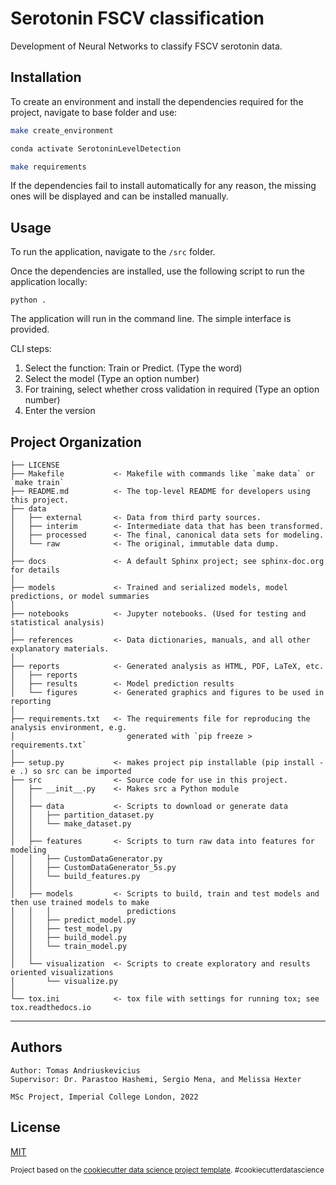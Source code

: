 # Serotonin FSCV classification

Development of Neural Networks to classify FSCV serotonin data.

## Installation

To create an environment and install the dependencies required for the project, navigate to base folder and use:

```bash
make create_environment

conda activate SerotoninLevelDetection

make requirements
```

If the dependencies fail to install automatically for any reason, the missing ones will be displayed and can be installed manually.

## Usage

To run the application, navigate to the `/src` folder.

Once the dependencies are installed, use the following script to run the application locally:

```
python .
```

The application will run in the command line. The simple interface is provided.

CLI steps:

1. Select the function: Train or Predict. (Type the word)
2. Select the model (Type an option number)
3. For training, select whether cross validation in required (Type an option number)
4. Enter the version

## Project Organization

    ├── LICENSE
    ├── Makefile           <- Makefile with commands like `make data` or `make train`
    ├── README.md          <- The top-level README for developers using this project.
    ├── data
    │   ├── external       <- Data from third party sources.
    │   ├── interim        <- Intermediate data that has been transformed.
    │   ├── processed      <- The final, canonical data sets for modeling.
    │   └── raw            <- The original, immutable data dump.
    │
    ├── docs               <- A default Sphinx project; see sphinx-doc.org for details
    │
    ├── models             <- Trained and serialized models, model predictions, or model summaries
    │
    ├── notebooks          <- Jupyter notebooks. (Used for testing and statistical analysis)
    │
    ├── references         <- Data dictionaries, manuals, and all other explanatory materials.
    │
    ├── reports            <- Generated analysis as HTML, PDF, LaTeX, etc.
    │   ├── reports
    │   ├── results        <- Model prediction results
    │   └── figures        <- Generated graphics and figures to be used in reporting
    │
    ├── requirements.txt   <- The requirements file for reproducing the analysis environment, e.g.
    │                         generated with `pip freeze > requirements.txt`
    │
    ├── setup.py           <- makes project pip installable (pip install -e .) so src can be imported
    ├── src                <- Source code for use in this project.
    │   ├── __init__.py    <- Makes src a Python module
    │   │
    │   ├── data           <- Scripts to download or generate data
    │   │   ├── partition_dataset.py
    │   │   └── make_dataset.py
    │   │
    │   ├── features       <- Scripts to turn raw data into features for modeling
    │   │   ├── CustomDataGenerator.py
    │   │   ├── CustomDataGenerator_5s.py
    │   │   └── build_features.py
    │   │
    │   ├── models         <- Scripts to build, train and test models and then use trained models to make
    │   │   │                 predictions
    │   │   ├── predict_model.py
    │   │   ├── test_model.py
    │   │   ├── build_model.py
    │   │   └── train_model.py
    │   │
    │   └── visualization  <- Scripts to create exploratory and results oriented visualizations
    │       └── visualize.py
    │
    └── tox.ini            <- tox file with settings for running tox; see tox.readthedocs.io

---

## Authors

```
Author: Tomas Andriuskevicius
Supervisor: Dr. Parastoo Hashemi, Sergio Mena, and Melissa Hexter

MSc Project, Imperial College London, 2022
```

## License

[MIT](https://choosealicense.com/licenses/mit/)

<p><small>Project based on the <a target="_blank" href="https://drivendata.github.io/cookiecutter-data-science/">cookiecutter data science project template</a>. #cookiecutterdatascience</small></p>
